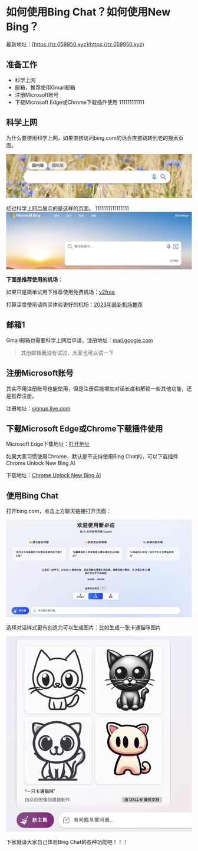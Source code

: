 # 如何使用Bing Chat？如何使用New Bing？

最新地址：[https://tz.059950.xyz](https://tz.059950.xyz)

## 准备工作

* 科学上网 
* 邮箱，推荐使用Gmail邮箱
* 注册Microsoft账号
* 下载Microsoft Edge或Chrome下载插件使用
111111111111
## 科学上网 

为什么要使用科学上网，如果直接访问bing.com的话会直接跳转到老的搜索页面。

![image](https://raw.githubusercontent.com/winston779/BingChat/main/1.jpg)

经过科学上网后展示的是这样的页面。
1111111111111111
![image](https://raw.githubusercontent.com/winston779/BingChat/main/2.jpg)

**下面是推荐使用的机场：**

如果只是简单试用下推荐使用免费机场：[v2free](https://w1.v2free.top/auth/register?code=UO4o)

打算深度使用请购买体验更好的机场：[2023年最新机场推荐](https://github.com/winston779/clash/blob/main/%E6%9C%80%E6%96%B0clash%E6%9C%BA%E5%9C%BA%E6%8E%A8%E8%8D%90.md)

## 邮箱1

Gmail邮箱也需要科学上网后申请，注册地址：[mail.google.com](https://mail.google.com/)

> 其他邮箱我没有试过，大家也可以试一下

## 注册Microsoft账号

其实不用注册账号也能使用，但是注册后能增加对话长度和解锁一些其他功能，还是推荐注册。

注册地址：[signup.live.com](https://signup.live.com/newuser.aspx)

## 下载Microsoft Edge或Chrome下载插件使用

Microsoft Edge下载地址：[打开地址](https://www.microsoft.com/zh-cn/edge/download)

如果大家习惯使用Chrome，默认是不支持使用Bing Chat的，可以下载插件Chrome Unlock New Bing AI

下载地址：[Chrome Unlock New Bing AI](https://chrome.google.com/webstore/detail/chrome-unlock-new-bing-ai/nglhdhdfndbadmaiieikpefenkbgpdbf/related?hl=zh-CN)

## 使用Bing Chat

打开bing.com，点击上方聊天链接打开页面：

![image](https://raw.githubusercontent.com/winston779/BingChat/main/3.jpg)

选择对话样式更有创造力可以生成图片：比如生成一张卡通猫咪图片

![image](https://raw.githubusercontent.com/winston779/BingChat/main/4.jpg)

下家就请大家自己体验Bing Chat的各种功能吧！！！

 
